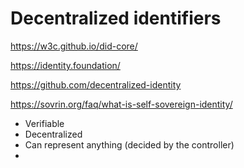 # Decentralized identifiers

https://w3c.github.io/did-core/

https://identity.foundation/

https://github.com/decentralized-identity

https://sovrin.org/faq/what-is-self-sovereign-identity/

* Verifiable
* Decentralized
* Can represent anything (decided by the controller)
* 





